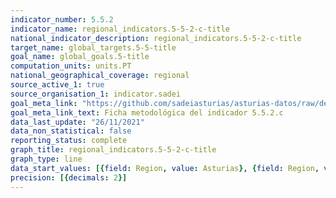 ```yaml
---
indicator_number: 5.5.2
indicator_name: regional_indicators.5-5-2-c-title
national_indicator_description: regional_indicators.5-5-2-c-title
target_name: global_targets.5-5-title
goal_name: global_goals.5-title
computation_units: units.PT
national_geographical_coverage: regional
source_active_1: true
source_organisation_1: indicator.sadei
goal_meta_link: "https://github.com/sadeiasturias/asturias-datos/raw/develop/descargas/metodologia/5.5.2.c.pdf"
goal_meta_link_text: Ficha metodológica del indicador 5.5.2.c
data_last_update: "26/11/2021"
data_non_statistical: false
reporting_status: complete
graph_title: regional_indicators.5-5-2-c-title
graph_type: line
data_start_values: [{field: Region, value: Asturias}, {field: Region, value: España}]
precision: [{decimals: 2}]
---
```

